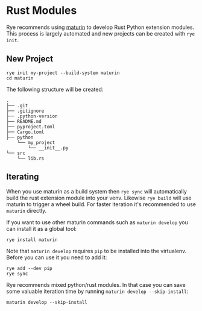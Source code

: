 # Rust Modules

Rye recommends using [maturin](https://github.com/PyO3/maturin) to develop Rust Python
extension modules.  This process is largely automated and new projects can be created
with `rye init`.

## New Project

```
rye init my-project --build-system maturin
cd maturin
```

The following structure will be created:

```
.
├── .git
├── .gitignore
├── .python-version
├── README.md
├── pyproject.toml
├── Cargo.toml
├── python
    └── my_project
        └── __init__.py
└── src
    └── lib.rs
``` 

## Iterating

When you use maturin as a build system then `rye sync` will automatically build the rust
extension module into your venv.  Likewise `rye build` will use maturin to trigger a
wheel build.  For faster iteration it's recommended to use `maturin` directly.

If you want to use other maturin commands such as `maturin develop` you can install
it as a global tool:

```
rye install maturin
```

Note that `maturin develop` requires `pip` to be installed into the virtualenv.  Before
you can use it you need to add it:

```
rye add --dev pip
rye sync
```

Rye recommends mixed python/rust modules.  In that case you can save some valuable
iteration time by running `maturin develop --skip-install`:

```
maturin develop --skip-install
```
